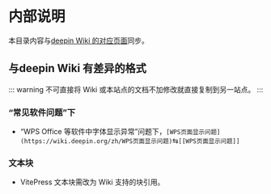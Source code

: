# 内部说明

本目录内容与[deepin Wiki 的对应页面](https://wiki.deepin.org/zh/04_%E5%B8%B8%E8%A7%81%E9%97%AE%E9%A2%98FAQ/deepin%E9%AB%98%E9%A2%91%E9%97%AE%E9%A2%98/%E5%B8%B8%E8%A7%81%E8%BD%AF%E4%BB%B6%E9%97%AE%E9%A2%98)同步。

## 与deepin Wiki 有差异的格式
::: warning
不可直接将 Wiki 或本站点的文档不加修改就直接复制到另一站点。
:::
### “常见软件问题”下
- “WPS Office 等软件中字体显示异常”问题下，`[WPS页面显示问题](https://wiki.deepin.org/zh/WPS页面显示问题)`⇆`[[WPS页面显示问题]]`
### 文本块
- VitePress 文本块需改为 Wiki 支持的块引用。